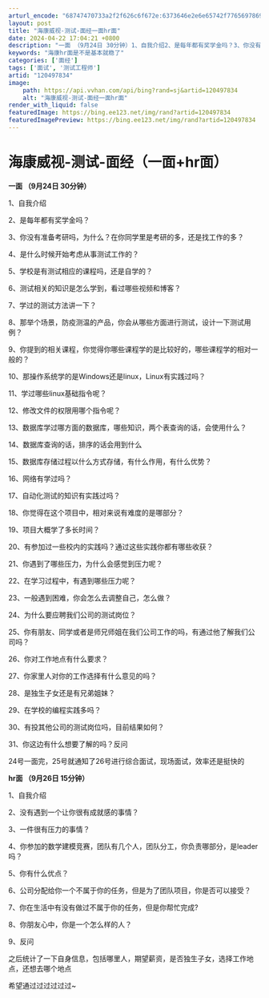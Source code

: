 ```yaml
---
arturl_encode: "68747470733a2f2f626c6f672e:6373646e2e6e65742f77656978696e5f35323532303233332f:61727469636c652f64657461696c732f313230343937383334"
layout: post
title: "海康威视-测试-面经一面hr面"
date: 2024-04-22 17:04:21 +0800
description: "一面 （9月24日 30分钟）1、自我介绍2、是每年都有奖学金吗？3、你没有准备考研吗，为什么？在你"
keywords: "海康hr面是不是基本就稳了"
categories: ['面经']
tags: ['面试', '测试工程师']
artid: "120497834"
image:
    path: https://api.vvhan.com/api/bing?rand=sj&artid=120497834
    alt: "海康威视-测试-面经一面hr面"
render_with_liquid: false
featuredImage: https://bing.ee123.net/img/rand?artid=120497834
featuredImagePreview: https://bing.ee123.net/img/rand?artid=120497834
---
```


# 海康威视-测试-面经（一面+hr面）

**一面 （9月24日 30分钟）**

1、自我介绍
  
2、是每年都有奖学金吗？
  
3、你没有准备考研吗，为什么？在你同学里是考研的多，还是找工作的多？
  
4、是什么时候开始考虑从事测试工作的？
  
5、学校是有测试相应的课程吗，还是自学的？
  
6、测试相关的知识是怎么学到，看过哪些视频和博客？
  
7、学过的测试方法讲一下？
  
8、那举个场景，防疫测温的产品，你会从哪些方面进行测试，设计一下测试用例？
  
9、你提到的相关课程，你觉得你哪些课程学的是比较好的，哪些课程学的相对一般的？
  
10、那操作系统学的是Windows还是linux，Linux有实践过吗？
  
11、学过哪些linux基础指令呢？
  
12、修改文件的权限用哪个指令呢？
  
13、数据库学过哪方面的数据库，哪些知识，两个表查询的话，会使用什么？
  
14、数据库查询的话，排序的话会用到什么
  
15、数据库存储过程以什么方式存储，有什么作用，有什么优势？
  
16、网络有学过吗？
  
17、自动化测试的知识有实践过吗？
  
18、你觉得在这个项目中，相对来说有难度的是哪部分？
  
19、项目大概学了多长时间？
  
20、有参加过一些校内的实践吗？通过这些实践你都有哪些收获？
  
21、你遇到了哪些压力，为什么会感觉到压力呢？
  
22、在学习过程中，有遇到哪些压力呢？
  
23、一般遇到困难，你会怎么去调整自己，怎么做？
  
24、为什么要应聘我们公司的测试岗位？
  
25、你有朋友、同学或者是师兄师姐在我们公司工作的吗，有通过他了解我们公司吗？
  
26、你对工作地点有什么要求？
  
27、你家里人对你的工作选择有什么意见的吗？
  
28、是独生子女还是有兄弟姐妹？
  
29、在学校的编程实践多吗？
  
30、有投其他公司的测试岗位吗，目前结果如何？
  
31、你这边有什么想要了解的吗？反问

24号一面完，25号就通知了26号进行综合面试，现场面试，效率还是挺快的

**hr面 （9月26日 15分钟）**

1、自我介绍
  
2、没有遇到一个让你很有成就感的事情？
  
3、一件很有压力的事情？
  
4、你参加的数学建模竞赛，团队有几个人，团队分工，你负责哪部分，是leader吗？
  
5、你有什么优点？
  
6、公司分配给你一个不属于你的任务，但是为了团队项目，你是否可以接受？
  
7、你在生活中有没有做过不属于你的任务，但是你帮忙完成?
  
8、你朋友心中，你是一个怎么样的人？
  
9、反问
  
之后统计了一下自身信息，包括哪里人，期望薪资，是否独生子女，选择工作地点，还想去哪个地点

希望通过过过过过过~
